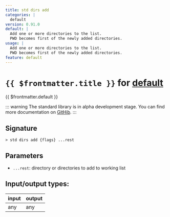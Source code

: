 ```yaml
---
title: std dirs add
categories: |
  default
version: 0.91.0
default: |
  Add one or more directories to the list.
  PWD becomes first of the newly added directories.
usage: |
  Add one or more directories to the list.
  PWD becomes first of the newly added directories.
feature: default
---
```

<!-- This file is automatically generated. Please edit the command in https://github.com/nushell/nushell instead. -->

# `{{ $frontmatter.title }}` for [default](/commands/categories/default.md)

<div class='command-title'>{{ $frontmatter.default }}</div>


::: warning
The standard library is in alpha development stage. You can find more documentation on [GitHib](https://github.com/nushell/nushell/tree/main/crates/nu-std).
:::
## Signature

```> std dirs add {flags} ...rest```

## Parameters

 -  `...rest`: directory or directories to add to working list


## Input/output types:

| input | output |
| ----- | ------ |
| any   | any    |
